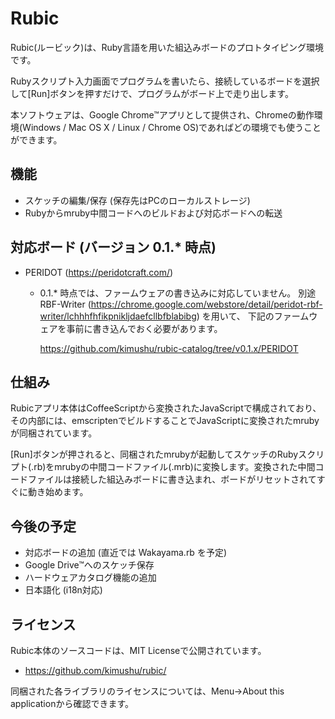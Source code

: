 # Rubic
Rubic(ルービック)は、Ruby言語を用いた組込みボードのプロトタイピング環境です。

Rubyスクリプト入力画面でプログラムを書いたら、接続しているボードを選択して[Run]ボタンを押すだけで、プログラムがボード上で走り出します。

本ソフトウェアは、Google Chrome&trade;アプリとして提供され、Chromeの動作環境(Windows / Mac OS X / Linux / Chrome OS)であればどの環境でも使うことができます。

## 機能
- スケッチの編集/保存 (保存先はPCのローカルストレージ)
- Rubyからmruby中間コードへのビルドおよび対応ボードへの転送

## 対応ボード (バージョン 0.1.\* 時点)
- PERIDOT (https://peridotcraft.com/)
  - 0.1.\* 時点では、ファームウェアの書き込みに対応していません。
    別途 RBF-Writer (https://chrome.google.com/webstore/detail/peridot-rbf-writer/lchhhfhfikpnikljdaefcllbfblabibg) を用いて、
    下記のファームウェアを事前に書き込んでおく必要があります。

    https://github.com/kimushu/rubic-catalog/tree/v0.1.x/PERIDOT

## 仕組み
Rubicアプリ本体はCoffeeScriptから変換されたJavaScriptで構成されており、その内部には、emscriptenでビルドすることでJavaScriptに変換されたmrubyが同梱されています。

[Run]ボタンが押されると、同梱されたmrubyが起動してスケッチのRubyスクリプト(.rb)をmrubyの中間コードファイル(.mrb)に変換します。変換された中間コードファイルは接続した組込みボードに書き込まれ、ボードがリセットされてすぐに動き始めます。

## 今後の予定
- 対応ボードの追加 (直近では Wakayama.rb を予定)
- Google Drive&trade;へのスケッチ保存
- ハードウェアカタログ機能の追加
- 日本語化 (i18n対応)

## ライセンス
Rubic本体のソースコードは、MIT Licenseで公開されています。
- https://github.com/kimushu/rubic/

同梱された各ライブラリのライセンスについては、Menu→About this applicationから確認できます。
